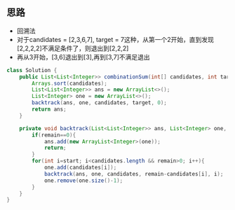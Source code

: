 ## 思路
- 回溯法
- 对于candidates = [2,3,6,7], target = 7这种，从第一个2开始，直到发现[2,2,2,2]不满足条件了，则退出到[2,2,2]
- 再从3开始，[3,6]退出到[3],再到[3,7]不满足退出

```java
class Solution {
    public List<List<Integer>> combinationSum(int[] candidates, int target) {
        Arrays.sort(candidates);
        List<List<Integer>> ans = new ArrayList<>();
        List<Integer> one = new ArrayList<>();
        backtrack(ans, one, candidates, target, 0);
        return ans;
    }

    private void backtrack(List<List<Integer>> ans, List<Integer> one, int[] candidates, int remain, int start){
        if(remain==0){
            ans.add(new ArrayList<Integer>(one));
            return;
        }
        for(int i=start; i<candidates.length && remain>0; i++){
            one.add(candidates[i]);
            backtrack(ans, one, candidates, remain-candidates[i], i);
            one.remove(one.size()-1);
        }
    }
}
```